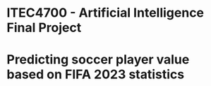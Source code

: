 # ITEC4700 - Artificial Intelligence Final Project
# Predicting soccer player value based on FIFA 2023 statistics

##
